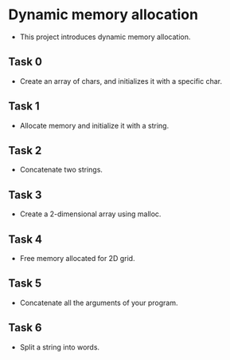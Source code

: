 # Dynamic memory allocation
- This project introduces dynamic memory allocation.

## Task 0
- Create an array of chars, and initializes it with a specific char.

## Task 1
- Allocate memory and initialize it with a string.

## Task 2
- Concatenate two strings.

## Task 3
- Create a 2-dimensional array using malloc.

## Task 4
- Free memory allocated for 2D grid.

## Task 5
- Concatenate all the arguments of your program.

## Task 6
- Split a string into words.
